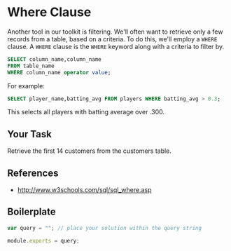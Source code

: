 # Where Clause

Another tool in our toolkit is filtering. We'll often want to retrieve only a few records from a table, based on a criteria. To do this, we'll employ a `WHERE` clause. A `WHERE` clause is the `WHERE` keyword along with a criteria to filter by.
````sql
SELECT column_name,column_name
FROM table_name
WHERE column_name operator value;
````

For example:
````sql
SELECT player_name,batting_avg FROM players WHERE batting_avg > 0.3;
````
This selects all players with batting average over .300.

## Your Task
Retrieve the first 14 customers from the customers table.

## References
* http://www.w3schools.com/sql/sql_where.asp

## Boilerplate

```javascript
var query = ""; // place your solution within the query string

module.exports = query;
```